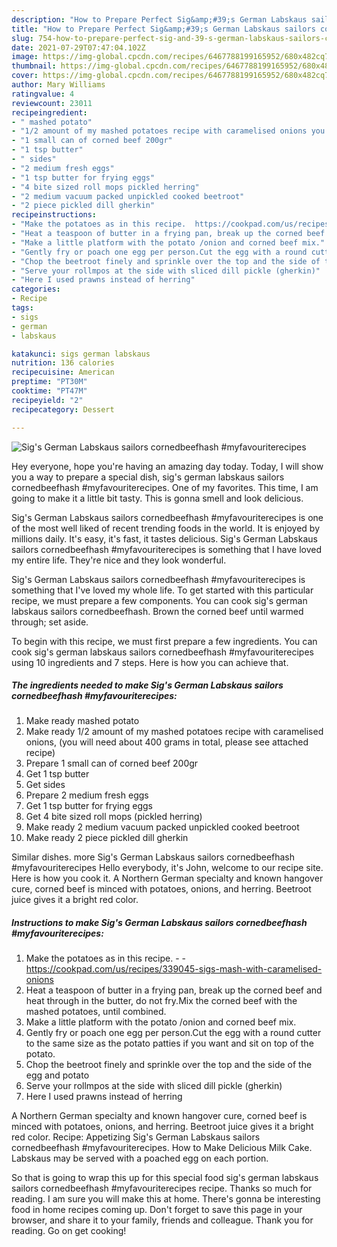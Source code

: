 ```yaml
---
description: "How to Prepare Perfect Sig&amp;#39;s German Labskaus sailors cornedbeefhash #myfavouriterecipes"
title: "How to Prepare Perfect Sig&amp;#39;s German Labskaus sailors cornedbeefhash #myfavouriterecipes"
slug: 754-how-to-prepare-perfect-sig-and-39-s-german-labskaus-sailors-cornedbeefhash-myfavouriterecipes
date: 2021-07-29T07:47:04.102Z
image: https://img-global.cpcdn.com/recipes/6467788199165952/680x482cq70/sigs-german-labskaus-sailors-cornedbeefhash-myfavouriterecipes-recipe-main-photo.jpg
thumbnail: https://img-global.cpcdn.com/recipes/6467788199165952/680x482cq70/sigs-german-labskaus-sailors-cornedbeefhash-myfavouriterecipes-recipe-main-photo.jpg
cover: https://img-global.cpcdn.com/recipes/6467788199165952/680x482cq70/sigs-german-labskaus-sailors-cornedbeefhash-myfavouriterecipes-recipe-main-photo.jpg
author: Mary Williams
ratingvalue: 4
reviewcount: 23011
recipeingredient:
- " mashed potato"
- "1/2 amount of my mashed potatoes recipe with caramelised onions you will need about 400 grams in total please see attached recipe"
- "1 small can of corned beef 200gr"
- "1 tsp butter"
- " sides"
- "2 medium fresh eggs"
- "1 tsp butter for frying eggs"
- "4 bite sized roll mops pickled herring"
- "2 medium vacuum packed unpickled cooked beetroot"
- "2 piece pickled dill gherkin"
recipeinstructions:
- "Make the potatoes as in this recipe.  https://cookpad.com/us/recipes/339045-sigs-mash-with-caramelised-onions"
- "Heat a teaspoon of butter in a frying pan, break up the corned beef and heat through in the butter, do not fry.Mix the corned beef with the mashed potatoes, until combined."
- "Make a little platform with the potato /onion and corned beef mix."
- "Gently fry or poach one egg per person.Cut the egg with a round cutter to the same size as the potato patties if you want and sit on top of the potato."
- "Chop the beetroot finely and sprinkle over the top and the side of the egg and potato"
- "Serve your rollmpos at the side with sliced dill pickle (gherkin)"
- "Here I used prawns instead of herring"
categories:
- Recipe
tags:
- sigs
- german
- labskaus

katakunci: sigs german labskaus 
nutrition: 136 calories
recipecuisine: American
preptime: "PT30M"
cooktime: "PT47M"
recipeyield: "2"
recipecategory: Dessert

---
```



![Sig&#39;s German Labskaus sailors cornedbeefhash #myfavouriterecipes](https://img-global.cpcdn.com/recipes/6467788199165952/680x482cq70/sigs-german-labskaus-sailors-cornedbeefhash-myfavouriterecipes-recipe-main-photo.jpg)

Hey everyone, hope you're having an amazing day today. Today, I will show you a way to prepare a special dish, sig&#39;s german labskaus sailors cornedbeefhash #myfavouriterecipes. One of my favorites. This time, I am going to make it a little bit tasty. This is gonna smell and look delicious.

Sig&#39;s German Labskaus sailors cornedbeefhash #myfavouriterecipes is one of the most well liked of recent trending foods in the world. It is enjoyed by millions daily. It's easy, it's fast, it tastes delicious. Sig&#39;s German Labskaus sailors cornedbeefhash #myfavouriterecipes is something that I have loved my entire life. They're nice and they look wonderful.

Sig&#39;s German Labskaus sailors cornedbeefhash #myfavouriterecipes is something that I&#39;ve loved my whole life. To get started with this particular recipe, we must prepare a few components. You can cook sig&#39;s german labskaus sailors cornedbeefhash. Brown the corned beef until warmed through; set aside.


To begin with this recipe, we must first prepare a few ingredients. You can cook sig&#39;s german labskaus sailors cornedbeefhash #myfavouriterecipes using 10 ingredients and 7 steps. Here is how you can achieve that.

<!--inarticleads1-->

##### The ingredients needed to make Sig&#39;s German Labskaus sailors cornedbeefhash #myfavouriterecipes:

1. Make ready  mashed potato
1. Make ready 1/2 amount of my mashed potatoes recipe with caramelised onions, (you will need about 400 grams in total, please see attached recipe)
1. Prepare 1 small can of corned beef 200gr
1. Get 1 tsp butter
1. Get  sides
1. Prepare 2 medium fresh eggs
1. Get 1 tsp butter for frying eggs
1. Get 4 bite sized roll mops (pickled herring)
1. Make ready 2 medium vacuum packed unpickled cooked beetroot
1. Make ready 2 piece pickled dill gherkin


Similar dishes. more Sig&#39;s German Labskaus sailors cornedbeefhash #myfavouriterecipes Hello everybody, it&#39;s John, welcome to our recipe site. Here is how you cook it. A Northern German specialty and known hangover cure, corned beef is minced with potatoes, onions, and herring. Beetroot juice gives it a bright red color. 

<!--inarticleads2-->

##### Instructions to make Sig&#39;s German Labskaus sailors cornedbeefhash #myfavouriterecipes:

1. Make the potatoes as in this recipe. -  - https://cookpad.com/us/recipes/339045-sigs-mash-with-caramelised-onions
1. Heat a teaspoon of butter in a frying pan, break up the corned beef and heat through in the butter, do not fry.Mix the corned beef with the mashed potatoes, until combined.
1. Make a little platform with the potato /onion and corned beef mix.
1. Gently fry or poach one egg per person.Cut the egg with a round cutter to the same size as the potato patties if you want and sit on top of the potato.
1. Chop the beetroot finely and sprinkle over the top and the side of the egg and potato
1. Serve your rollmpos at the side with sliced dill pickle (gherkin)
1. Here I used prawns instead of herring


A Northern German specialty and known hangover cure, corned beef is minced with potatoes, onions, and herring. Beetroot juice gives it a bright red color. Recipe: Appetizing Sig&#39;s German Labskaus sailors cornedbeefhash #myfavouriterecipes. How to Make Delicious Milk Cake. Labskaus may be served with a poached egg on each portion. 

So that is going to wrap this up for this special food sig&#39;s german labskaus sailors cornedbeefhash #myfavouriterecipes recipe. Thanks so much for reading. I am sure you will make this at home. There's gonna be interesting food in home recipes coming up. Don't forget to save this page in your browser, and share it to your family, friends and colleague. Thank you for reading. Go on get cooking!
